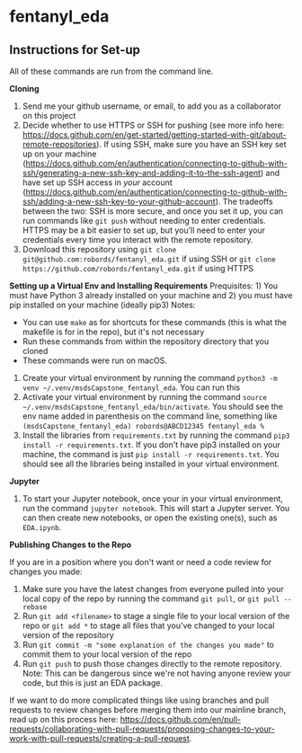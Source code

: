 # fentanyl_eda

## Instructions for Set-up 

All of these commands are run from the command line.

__Cloning__
1. Send me your github username, or email, to add you as a collaborator on this project
2. Decide whether to use HTTPS or SSH for pushing (see more info here: https://docs.github.com/en/get-started/getting-started-with-git/about-remote-repositories).  If using SSH, make sure you have an SSH key set up on your machine (https://docs.github.com/en/authentication/connecting-to-github-with-ssh/generating-a-new-ssh-key-and-adding-it-to-the-ssh-agent) and have set up SSH access in _your_ account (https://docs.github.com/en/authentication/connecting-to-github-with-ssh/adding-a-new-ssh-key-to-your-github-account).   The tradeoffs between the two: SSH is more secure, and once you set it up, you can run commands like `git push` without needing to enter credentials.  HTTPS may be a bit easier to set up, but you'll need to enter your credentials every time you interact with the remote repository.
3. Download this repository using `git clone git@github.com:robords/fentanyl_eda.git` if using SSH or `git clone https://github.com/robords/fentanyl_eda.git` if using HTTPS


__Setting up a Virtual Env and Installing Requirements__
Prequisites: 1) You must have Python 3 already installed on your machine and 2) you must have pip installed on your machine (ideally pip3)
Notes:
* You can use `make` as for shortcuts for these commands (this is what the makefile is for in the repo), but it's not necessary
* Run these commands from within the repository directory that you cloned
* These commands were run on macOS. 

1. Create your virtual environment by running the command `python3 -m venv ~/.venv/msdsCapstone_fentanyl_eda`.  You can run this 
2. Activate your virtual environment by running the command `source ~/.venv/msdsCapstone_fentanyl_eda/bin/activate`.  You should see the env name added in parenthesis on the command line, something like `(msdsCapstone_fentanyl_eda) robords@ABCD12345 fentanyl_eda %`
3. Install the libraries from `requirements.txt` by running the command `pip3 install -r requirements.txt`.  If you don't have pip3 installed on your machine, the command is just `pip install -r requirements.txt`.  You should see all the libraries being installed in your virtual environment.

__Jupyter__
1. To start your Jupyter notebook, once your in your virtual environment, run the command `jupyter notebook`.  This will start a Jupyter server.  You can then create new notebooks, or open the existing one(s), such as `EDA.ipynb`.

__Publishing Changes to the Repo__

If you are in a position where you don't want or need a code review for changes you made:
1. Make sure you have the latest changes from everyone pulled into your local copy of the repo by running the command `git pull`, or `git pull --rebase`
2. Run `git add <filename>` to stage a single file to your local version of the repo or `git add *` to stage all files that you've changed to your local version of the repository
3. Run `git commit -m "some explanation of the changes you made"` to commit them to your local version of the repo
4. Run `git push` to push those changes directly to the remote repository.  Note: This can be dangerous since we're not having anyone review your code, but this is just an EDA package.

If we want to do more complicated things like using branches and pull requests to review changes before merging them into our mainline branch, read up on this process here: https://docs.github.com/en/pull-requests/collaborating-with-pull-requests/proposing-changes-to-your-work-with-pull-requests/creating-a-pull-request.  
